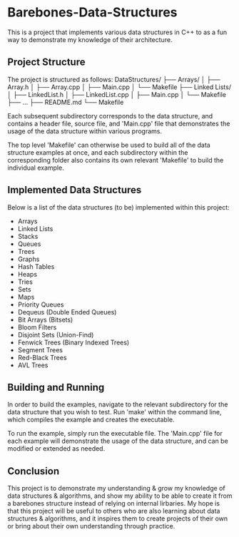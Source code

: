 # Barebones-Data-Structures

This is a project that implements various data structures in C++ to as a fun way to demonstrate my knowledge of their architecture. 

## Project Structure
The project is structured as follows:
DataStructures/
├── Arrays/
│   ├── Array.h
│   ├── Array.cpp
│   ├── Main.cpp
│   └── Makefile
├── Linked Lists/
│   ├── LinkedList.h
│   ├── LinkedList.cpp
│   ├── Main.cpp
│   └── Makefile
├── ...
├── README.md
└── Makefile

Each subsequent subdirectory corresponds to the data structure, and contains a header file, source file, and 'Main.cpp' file that demonstrates the usage of the data structure within various programs.

The top level 'Makefile' can otherwise be used to build all of the data structure examples at once, and each subdirectory within the corresponding folder also contains its own relevant 'Makefile' to build the individual example.

## Implemented Data Structures
Below is a list of the data structures (to be) implemented within this project:

* Arrays
* Linked Lists
* Stacks
* Queues
* Trees
* Graphs
* Hash Tables
* Heaps
* Tries
* Sets
* Maps
* Priority Queues
* Dequeus (Double Ended Queues)
* Bit Arrays (Bitsets)
* Bloom Filters
* Disjoint Sets (Union-Find)
* Fenwick Trees (Binary Indexed Trees)
* Segment Trees
* Red-Black Trees
* AVL Trees

## Building and Running
In order to build the examples, navigate to the relevant subdirectory for the data structure that you wish to test. Run 'make' within the command line, which compiles the example and creates the executable.

To run the example, simply run the executable file. The 'Main.cpp' file for each example will demonstrate the usage of the data structure, and can be modified or extended as needed. 

## Conclusion

This project is to demonstrate my understanding & grow my knowledge of data structures & algorithms, and show my ability to be able to create it from a barebones structure instead of relying on internal lirbaries. My hope is that this project will be useful to others who are also learning about data structures & algorithms, and it inspires them to create projects of their own or bring about their own understanding through practice. 



